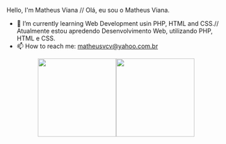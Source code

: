 Hello, I'm Matheus Viana // Olá, eu sou o Matheus Viana.

- 🌱 I’m currently learning Web Development usin PHP, HTML and CSS.// Atualmente estou apredendo Desenvolvimento Web, utilizando PHP, HTML e CSS.
- 📫 How to reach me: matheusvcv@yahoo.com.br

<div align="center">
  <a href="https://github.com/matheusvcv">
  <img height="180em" src="https://github-readme-stats.vercel.app/api?username=matheusvcv&show_icons=true&theme=dark&include_all_commits=true&count_private=true"><img height="180em" src="https://github-readme-stats.vercel.app/api/top-langs/?username=matheusvcv&layout=compact&langs_count=7&theme=dark">
</div>
  
